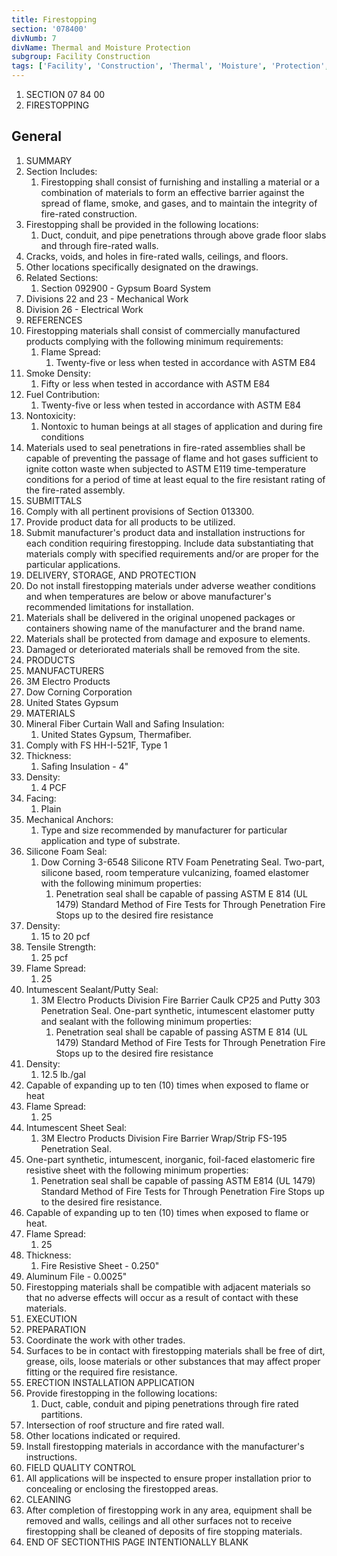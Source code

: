 ```yaml
---
title: Firestopping
section: '078400'
divNumb: 7
divName: Thermal and Moisture Protection
subgroup: Facility Construction
tags: ['Facility', 'Construction', 'Thermal', 'Moisture', 'Protection', 'Firestopping']
---
```


1. SECTION 07 84 00
1. FIRESTOPPING

## General

   1. SUMMARY
   1. Section Includes:
      1. Firestopping shall consist of furnishing and installing a material or a combination of materials to form an effective barrier against the spread of flame, smoke, and gases, and to maintain the integrity of fire-rated construction.
   1. Firestopping shall be provided in the following locations:
      1. Duct, conduit, and pipe penetrations through above grade floor slabs and through fire-rated walls.
   1. Cracks, voids, and holes in fire-rated walls, ceilings, and floors.
   1. Other locations specifically designated on the drawings.
   1. Related Sections:
      1. Section 092900 - Gypsum Board System
   1. Divisions 22 and 23 - Mechanical Work
   1. Division 26 - Electrical Work
   1. REFERENCES
   1. Firestopping materials shall consist of commercially manufactured products complying with the following minimum requirements:
      1. Flame Spread:
         1. Twenty-five or less when tested in accordance with ASTM E84
   1. Smoke Density:
      1. Fifty or less when tested in accordance with ASTM E84
   1. Fuel Contribution:
      1. Twenty-five or less when tested in accordance with ASTM E84
   1. Nontoxicity:
      1. Nontoxic to human beings at all stages of application and during fire conditions
   1. Materials used to seal penetrations in fire-rated assemblies shall be capable of preventing the passage of flame and hot gases sufficient to ignite cotton waste when subjected to ASTM E119 time-temperature conditions for a period of time at least equal to the fire resistant rating of the fire-rated assembly.
   1. SUBMITTALS
   1. Comply with all pertinent provisions of Section 013300.
   1. Provide product data for all products to be utilized.
   1. Submit manufacturer's product data and installation instructions for each condition requiring firestopping. Include data substantiating that materials comply with specified requirements and/or are proper for the particular applications.
   1. DELIVERY, STORAGE, AND PROTECTION
   1. Do not install firestopping materials under adverse weather conditions and when temperatures are below or above manufacturer's recommended limitations for installation.
   1. Materials shall be delivered in the original unopened packages or containers showing name of the manufacturer and the brand name.
   1. Materials shall be protected from damage and exposure to elements.
   1. Damaged or deteriorated materials shall be removed from the site.
   1. PRODUCTS
   1. MANUFACTURERS
   1. 3M Electro Products
   1. Dow Corning Corporation
   1. United States Gypsum
   1. MATERIALS
   1. Mineral Fiber Curtain Wall and Safing Insulation:
      1. United States Gypsum, Thermafiber.
   1. Comply with FS HH-I-521F, Type 1
   1. Thickness:
      1. Safing Insulation - 4"
   1. Density:
      1. 4 PCF
   1. Facing:
      1. Plain
   1. Mechanical Anchors:
      1. Type and size recommended by manufacturer for particular application and type of substrate.
   1. Silicone Foam Seal:
      1. Dow Corning 3-6548 Silicone RTV Foam Penetrating Seal. Two-part, silicone based, room temperature vulcanizing, foamed elastomer with the following minimum properties:
            1. Penetration seal shall be capable of passing ASTM E 814 (UL 1479) Standard Method of Fire Tests for Through Penetration Fire Stops up to the desired fire resistance
   1. Density:
      1. 15 to 20 pcf
   1. Tensile Strength:
      1. 25 pcf
   1. Flame Spread:
      1. 25
   1. Intumescent Sealant/Putty Seal:
      1. 3M Electro Products Division Fire Barrier Caulk CP25 and Putty 303 Penetration Seal. One-part synthetic, intumescent elastomer putty and sealant with the following minimum properties:
            1. Penetration seal shall be capable of passing ASTM E 814 (UL 1479) Standard Method of Fire Tests for Through Penetration Fire Stops up to the desired fire resistance
   1. Density:
      1. 12.5 lb./gal
   1. Capable of expanding up to ten (10) times when exposed to flame or heat
   1. Flame Spread:
      1. 25
   1. Intumescent Sheet Seal:
      1. 3M Electro Products Division Fire Barrier Wrap/Strip FS-195 Penetration Seal.
   1. One-part synthetic, intumescent, inorganic, foil-faced elastomeric fire resistive sheet with the following minimum properties:
      1. Penetration seal shall be capable of passing ASTM E814 (UL 1479) Standard Method of Fire Tests for Through Penetration Fire Stops up to the desired fire resistance.
   1. Capable of expanding up to ten (10) times when exposed to flame or heat.
   1. Flame Spread:
      1. 25
   1. Thickness:
      1. Fire Resistive Sheet - 0.250"
   1. Aluminum File - 0.0025"
   1. Firestopping materials shall be compatible with adjacent materials so that no adverse effects will occur as a result of contact with these materials.
   1. EXECUTION
   1. PREPARATION
   1. Coordinate the work with other trades.
   1. Surfaces to be in contact with firestopping materials shall be free of dirt, grease, oils, loose materials or other substances that may affect proper fitting or the required fire resistance.
   1. ERECTION INSTALLATION APPLICATION
   1. Provide firestopping in the following locations:
      1. Duct, cable, conduit and piping penetrations through fire rated partitions.
   1. Intersection of roof structure and fire rated wall.
   1. Other locations indicated or required.
   1. Install firestopping materials in accordance with the manufacturer's instructions.
   1. FIELD QUALITY CONTROL
   1. All applications will be inspected to ensure proper installation prior to concealing or enclosing the firestopped areas.
   1. CLEANING
   1. After completion of firestopping work in any area, equipment shall be removed and walls, ceilings and all other surfaces not to receive firestopping shall be cleaned of deposits of fire stopping materials.
1. END OF SECTIONTHIS PAGE INTENTIONALLY BLANK


